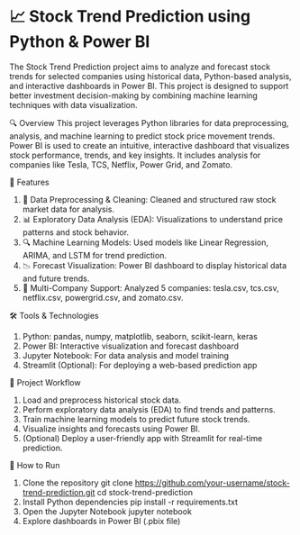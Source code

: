 # 📈 Stock Trend Prediction using Python & Power BI
The Stock Trend Prediction project aims to analyze and forecast stock trends for selected companies using historical data, Python-based analysis, and interactive dashboards in Power BI. This project is designed to support better investment decision-making by combining machine learning techniques with data visualization.

🔍 Overview
This project leverages Python libraries for data preprocessing, analysis, and machine learning to predict stock price movement trends. Power BI is used to create an intuitive, interactive dashboard that visualizes stock performance, trends, and key insights. It includes analysis for companies like Tesla, TCS, Netflix, Power Grid, and Zomato.

🧠 Features
1. 🔢 Data Preprocessing & Cleaning: Cleaned and structured raw stock market data for analysis.
2. 📊 Exploratory Data Analysis (EDA): Visualizations to understand price patterns and stock behavior.
3. 🔍 Machine Learning Models: Used models like Linear Regression, ARIMA, and LSTM for trend prediction.
4. 📉 Forecast Visualization: Power BI dashboard to display historical data and future trends.
5. 📂 Multi-Company Support: Analyzed 5 companies: tesla.csv, tcs.csv, netflix.csv, powergrid.csv, and zomato.csv.

🛠️ Tools & Technologies
1. Python: pandas, numpy, matplotlib, seaborn, scikit-learn, keras
2. Power BI: Interactive visualization and forecast dashboard
3. Jupyter Notebook: For data analysis and model training
4. Streamlit (Optional): For deploying a web-based prediction app

📌 Project Workflow
1. Load and preprocess historical stock data.
2. Perform exploratory data analysis (EDA) to find trends and patterns.
3. Train machine learning models to predict future stock trends.
4. Visualize insights and forecasts using Power BI.
5. (Optional) Deploy a user-friendly app with Streamlit for real-time prediction.

🚀 How to Run
1. Clone the repository
      git clone https://github.com/your-username/stock-trend-prediction.git
      cd stock-trend-prediction
2. Install Python dependencies
      pip install -r requirements.txt
3. Open the Jupyter Notebook
      jupyter notebook
4. Explore dashboards in Power BI (.pbix file)
